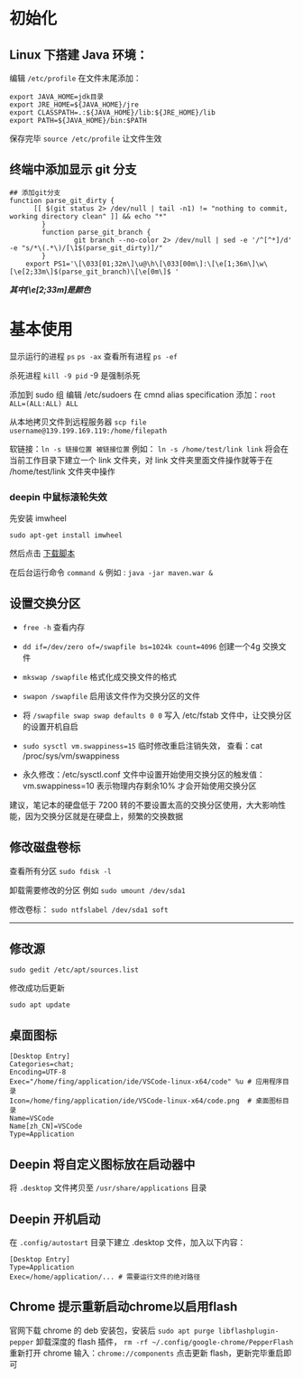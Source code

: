 # 初始化


## Linux 下搭建 Java 环境：

编辑 `/etc/profile` 在文件末尾添加：

```
export JAVA_HOME=jdk目录
export JRE_HOME=${JAVA_HOME}/jre  
export CLASSPATH=.:${JAVA_HOME}/lib:${JRE_HOME}/lib  
export PATH=${JAVA_HOME}/bin:$PATH 
```
保存完毕 `source /etc/profile` 让文件生效

## 终端中添加显示 git 分支
```
## 添加git分支
function parse_git_dirty {
	  [[ $(git status 2> /dev/null | tail -n1) != "nothing to commit, working directory clean" ]] && echo "*"
	    }
	    function parse_git_branch {
		        git branch --no-color 2> /dev/null | sed -e '/^[^*]/d' -e "s/*\(.*\)/[\1$(parse_git_dirty)]/"
		}
	export PS1='\[\033[01;32m\]\u@\h\[\033[00m\]:\[\e[1;36m\]\w\[\e[2;33m\]$(parse_git_branch)\[\e[0m\]$ '
```
***其中\[\e[2;33m\]是颜色***

# 基本使用

显示运行的进程 `ps` `ps -ax`  查看所有进程 `ps -ef`

杀死进程 `kill -9 pid` -9 是强制杀死

添加到 sudo 组 编辑 /etc/sudoers 在 cmnd alias specification 添加：`root    ALL=(ALL:ALL) ALL`

从本地拷贝文件到远程服务器 `scp file username@139.199.169.119:/home/filepath`

软链接：`ln -s 链接位置 被链接位置` 例如： `ln -s /home/test/link link` 将会在当前工作目录下建立一个 link 文件夹，对 link 文件夹里面文件操作就等于在 /home/test/link 文件夹中操作

### deepin 中鼠标滚轮失效

先安装 imwheel

`sudo apt-get install imwheel`

然后点击 [下载脚本](http://ox6dv1vhi.bkt.clouddn.com/imwheel-script.sh)

在后台运行命令 `command &` 例如 : `java -jar maven.war &`

## 设置交换分区

* `free -h` 查看内存

* `dd if=/dev/zero of=/swapfile bs=1024k count=4096` 创建一个4g 交换文件
* `mkswap /swapfile` 格式化成交换文件的格式
* `swapon /swapfile` 启用该文件作为交换分区的文件
* 将 `/swapfile swap swap defaults 0 0` 写入 /etc/fstab 文件中，让交换分区的设置开机自启
* `sudo sysctl vm.swappiness=15` 临时修改重启注销失效， 查看：cat /proc/sys/vm/swappiness
* 永久修改：/etc/sysctl.conf 文件中设置开始使用交换分区的触发值： vm.swappiness=10 表示物理内存剩余10% 才会开始使用交换分区

建议，笔记本的硬盘低于 7200 转的不要设置太高的交换分区使用，大大影响性能，因为交换分区就是在硬盘上，频繁的交换数据

## 修改磁盘卷标

查看所有分区 `sudo fdisk -l`

卸载需要修改的分区 例如 `sudo umount /dev/sda1`

修改卷标： `sudo ntfslabel /dev/sda1 soft`

***

## 修改源

`sudo gedit /etc/apt/sources.list`

修改成功后更新

`sudo apt update`

## 桌面图标
```
[Desktop Entry]
Categories=chat;
Encoding=UTF-8
Exec="/home/fing/application/ide/VSCode-linux-x64/code" %u # 应用程序目录
Icon=/home/fing/application/ide/VSCode-linux-x64/code.png  # 桌面图标目录
Name=VSCode
Name[zh_CN]=VSCode
Type=Application
```

## Deepin 将自定义图标放在启动器中

将 `.desktop` 文件拷贝至 `/usr/share/applications` 目录

## Deepin 开机启动

在 `.config/autostart` 目录下建立 .desktop 文件，加入以下内容：
```
[Desktop Entry]
Type=Application
Exec=/home/application/... # 需要运行文件的绝对路径
```

## Chrome 提示重新启动chrome以启用flash

官网下载 chrome 的 deb 安装包，安装后 `sudo apt purge libflashplugin-pepper` 卸载深度的 flash 插件， `rm -rf ~/.config/google-chrome/PepperFlash` 重新打开 chrome 输入：`chrome://components` 点击更新 flash，更新完毕重启即可